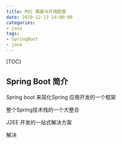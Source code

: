 ```yaml
---
title: MVC 概要与环境配置
date: 2019-12-13 14:00:00
categories: 
- java
tags:
- SpringBoot
- java
---
```




[TOC]



## Spring Boot 简介

Spring boot 来简化Spring 应用开发的一个框架

整个Spring技术栈的一个大整合

J2EE 开发的一站式解决方案



解决

